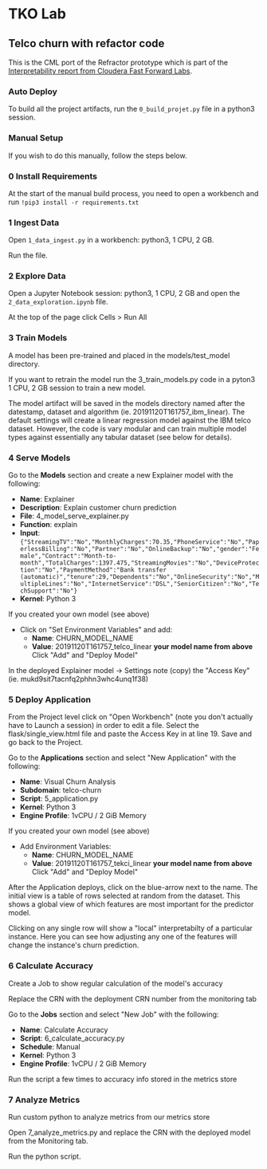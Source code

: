 # TKO Lab
## Telco churn with refactor code
This is the CML port of the Refractor prototype which is part of the [Interpretability
report from Cloudera Fast Forward Labs](https://clients.fastforwardlabs.com/ff06/report).

### Auto Deploy
To build all the project artifacts, run the `0_build_projet.py` file in a python3 session. 

### Manual Setup
If you wish to do this manually, follow the steps below.

### 0 Install Requirements
At the start of the manual build process, you need to open a workbench and run
`!pip3 install -r requirements.txt`


### 1 Ingest Data
Open `1_data_ingest.py` in a workbench: python3, 1 CPU, 2 GB.

Run the file. 


### 2 Explore Data
Open a Jupyter Notebook session: python3, 1 CPU, 2 GB and open the `2_data_exploration.ipynb` file.

At the top of the page click Cells > Run All

### 3 Train Models
A model has been pre-trained and placed in the models/test_model directory.  

If you want to retrain the model run the 3_train_models.py code in a pyton3 1 CPU, 2 GB session to train a new model.  

The model artifact will be saved in the models directory named after the datestamp, dataset and algorithm (ie. 20191120T161757_ibm_linear). The default settings will create a linear regression model against the IBM telco dataset. However, the code is vary modular and can train multiple model types against essentially any tabular dataset (see below for details).  


### 4 Serve Models
Go to the **Models** section and create a new Explainer model with the following:

* **Name**: Explainer
* **Description**: Explain customer churn prediction
* **File**: 4_model_serve_explainer.py
* **Function**: explain
* **Input**: `{"StreamingTV":"No","MonthlyCharges":70.35,"PhoneService":"No","PaperlessBilling":"No","Partner":"No","OnlineBackup":"No","gender":"Female","Contract":"Month-to-month","TotalCharges":1397.475,"StreamingMovies":"No","DeviceProtection":"No","PaymentMethod":"Bank transfer (automatic)","tenure":29,"Dependents":"No","OnlineSecurity":"No","MultipleLines":"No","InternetService":"DSL","SeniorCitizen":"No","TechSupport":"No"}`
* **Kernel**: Python 3

If you created your own model (see above)
* Click on "Set Environment Variables" and add:
  * **Name**: CHURN_MODEL_NAME
  * **Value**: 20191120T161757_telco_linear  **your model name from above**
  Click "Add" and "Deploy Model"

In the deployed Explainer model -> Settings note (copy) the "Access Key" (ie. mukd9sit7tacnfq2phhn3whc4unq1f38)


### 5 Deploy Application

From the Project level click on "Open Workbench" (note you don't actually have to Launch a session) in order to edit a file.
Select the flask/single_view.html file and paste the Access Key in at line 19. 
Save and go back to the Project.  

Go to the **Applications** section and select "New Application" with the following:
* **Name**: Visual Churn Analysis
* **Subdomain**: telco-churn
* **Script**: 5_application.py
* **Kernel**: Python 3
* **Engine Profile**: 1vCPU / 2 GiB Memory  

If you created your own model (see above)
* Add Environment Variables:  
  * **Name**: CHURN_MODEL_NAME  
  * **Value**: 20191120T161757_tekci_linear  **your model name from above**  
  Click "Add" and "Deploy Model"  

After the Application deploys, click on the blue-arrow next to the name.  The initial view is a table of rows selected at  random from the dataset.  This shows a global view of which features are most important for the predictor model.  

Clicking on any single row will show a "local" interpretabilty of a particular instance.  Here you 
can see how adjusting any one of the features will change the instance's churn prediction.  

### 6 Calculate Accuracy

Create a Job to show regular calculation of the model's accuracy

Replace the CRN with the deployment CRN number from the monitoring tab

[crn]: https://github.com/adam-p/markdown-here/raw/master/src/common/images/icon48.png

Go to the **Jobs** section and select "New Job" with the following:
* **Name**: Calculate Accuracy
* **Script**: 6_calculate_accuracy.py
* **Schedule**: Manual
* **Kernel**: Python 3
* **Engine Profile**: 1vCPU / 2 GiB Memory

Run the script a few times to accuracy info stored in the metrics store

### 7 Analyze Metrics

Run custom python to analyze metrics from our metrics store

Open 7_analyze_metrics.py and replace the CRN with the deployed model from the Monitoring tab.

Run the python script.